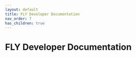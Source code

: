 ```yaml
---
layout: default
title: FLY Developer Documentation
nav_order: 7
has_children: true
---
```


# FLY Developer Documentation
